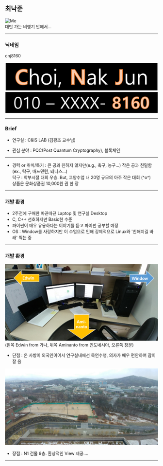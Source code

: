 ## 최낙준

![Me](images/Me.png)  
대만 가는 비행기 안에서...

---

### 닉네임
 cnj8160
 
![NJ_name](images/NJ_name.png)  
![NJ_number](images/NJ_number.png)

---

 ### Brief
 - 연구실 : C&IS LAB (김광조 교수님)

 - 관심 분야 : PQC(Post Quantum Cryptography), 블록체인
 
 ---
 
 - 경력 or 취미/특기 : 큰 공과 친하지 않지만(e.g., 축구, 농구...) 작은 공과 친밀함(ex., 탁구, 배드민턴, 테니스...)  
탁구 : 학부시절 대회 우승. But, 교양수업 내 20명 규모의 아주 작은 대회 (^o^)  
상품은 문화상품권 10,000원 권 한 장

---

### 개발 환경
 - 2주전에 구매한 따끈따끈 Laptop 및 연구실 Desktop
 - C, C++ 선호하지만 Basic한 수준
 - 파이썬이 매우 유용하다는 이야기를 듣고 파이썬 공부할 예정
 - OS : Window를 사랑하지만 이 수업으로 인해 강제적으로 Linux와 '친해지길 바래' 찍는 중

---

### 개발 환경

![my_seat](images/my_seat.png)  
(왼쪽 Edwin from 가나, 뒤쪽 Aminanto from 인도네시아, 오른쪽 창문)  
 - 단점 : 온 사방이 외국인이어서 연구실내에선 묵언수행, 의자가 매우 편안하여 잠이 잘 옴

![Lab_view](images/Lab_view.jpg)   
 - 장점 : N1 건물 9층. 환상적인 View 제공....

---
